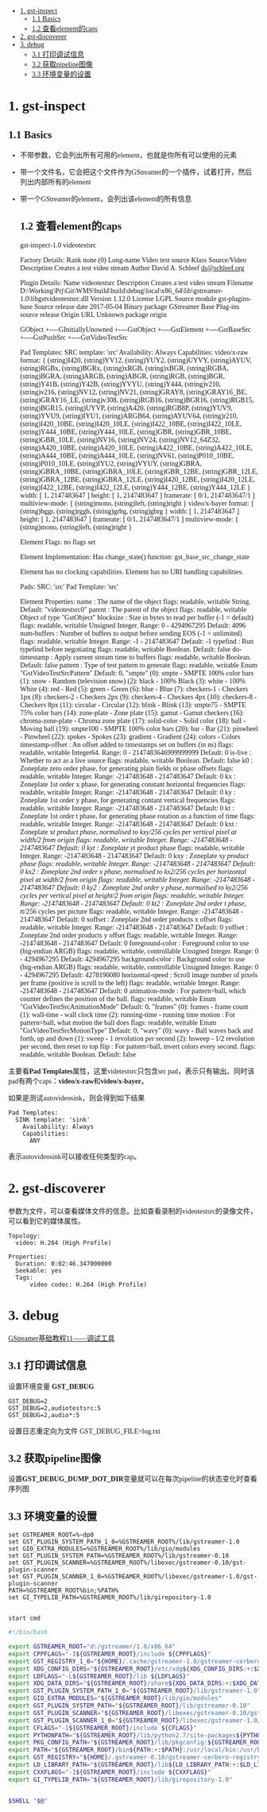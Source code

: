 <font face="微软雅黑">

-   [1. gst-inspect](#1-gst-inspect)
    -   [1.1 Basics](#11-basics)
    -   [1.2 查看element的caps](#12-%E6%9F%A5%E7%9C%8Belement%E7%9A%84caps)
-   [2. gst-discoverer](#2-gst-discoverer)
-   [3. debug](#3-debug)
    -   [3.1 打印调试信息](#31-%E6%89%93%E5%8D%B0%E8%B0%83%E8%AF%95%E4%BF%A1%E6%81%AF)
    -   [3.2 获取pipeline图像](#32-%E8%8E%B7%E5%8F%96pipeline%E5%9B%BE%E5%83%8F)
    -   [3.3 环境变量的设置](#33-%E7%8E%AF%E5%A2%83%E5%8F%98%E9%87%8F%E7%9A%84%E8%AE%BE%E7%BD%AE)

# 1. gst-inspect

## 1.1 Basics

-   不带参数，它会列出所有可用的element，也就是你所有可以使用的元素
-   带一个文件名，它会把这个文件作为GStreamer的一个插件，试着打开，然后列出内部所有的element
-   带一个GStreamer的element，会列出该element的所有信息
    ## 1.2 查看element的caps


    gst-inspect-1.0 videotestsrc

    Factory Details:
      Rank                     none (0)
      Long-name                Video test source
      Klass                    Source/Video
      Description              Creates a test video stream
      Author                   David A. Schleef <ds@schleef.org>

    Plugin Details:
      Name                     videotestsrc
      Description              Creates a test video stream
      Filename                 D:\Working\Prj\Git\WMS\build\build\debug\local\x86_64\lib\gstreamer-1.0\libgstvideotestsrc.dll
      Version                  1.12.0
      License                  LGPL
      Source module            gst-plugins-base
      Source release date      2017-05-04
      Binary package           GStreamer Base Plug-ins source release
      Origin URL               Unknown package origin

    GObject
     +----GInitiallyUnowned
           +----GstObject
                 +----GstElement
                       +----GstBaseSrc
                             +----GstPushSrc
                                   +----GstVideoTestSrc

    Pad Templates:
      SRC template: 'src'
        Availability: Always
        Capabilities:
          video/x-raw
                     format: { (string)I420, (string)YV12, (string)YUY2, (string)UYVY, (string)AYUV, (string)RGBx, (string)BGRx, (string)xRGB, (string)xBGR, (string)RGBA, (string)BGRA, (string)ARGB, (string)ABGR, (string)RGB, (string)BGR, (string)Y41B, (string)Y42B, (string)YVYU, (string)Y444, (string)v210, (string)v216, (string)NV12, (string)NV21, (string)GRAY8, (string)GRAY16_BE, (string)GRAY16_LE, (string)v308, (string)RGB16, (string)BGR16, (string)RGB15, (string)BGR15, (string)UYVP, (string)A420, (string)RGB8P, (string)YUV9, (string)YVU9, (string)IYU1, (string)ARGB64, (string)AYUV64, (string)r210, (string)I420_10BE, (string)I420_10LE, (string)I422_10BE, (string)I422_10LE, (string)Y444_10BE, (string)Y444_10LE, (string)GBR, (string)GBR_10BE, (string)GBR_10LE, (string)NV16, (string)NV24, (string)NV12_64Z32, (string)A420_10BE, (string)A420_10LE, (string)A422_10BE, (string)A422_10LE, (string)A444_10BE, (string)A444_10LE, (string)NV61, (string)P010_10BE, (string)P010_10LE, (string)IYU2, (string)VYUY, (string)GBRA, (string)GBRA_10BE, (string)GBRA_10LE, (string)GBR_12BE, (string)GBR_12LE, (string)GBRA_12BE, (string)GBRA_12LE, (string)I420_12BE, (string)I420_12LE, (string)I422_12BE, (string)I422_12LE, (string)Y444_12BE, (string)Y444_12LE }
                      width: [ 1, 2147483647 ]
                     height: [ 1, 2147483647 ]
                  framerate: [ 0/1, 2147483647/1 ]
             multiview-mode: { (string)mono, (string)left, (string)right }
          video/x-bayer
                     format: { (string)bggr, (string)rggb, (string)grbg, (string)gbrg }
                      width: [ 1, 2147483647 ]
                     height: [ 1, 2147483647 ]
                  framerate: [ 0/1, 2147483647/1 ]
             multiview-mode: { (string)mono, (string)left, (string)right }


    Element Flags:
      no flags set

    Element Implementation:
      Has change_state() function: gst_base_src_change_state

    Element has no clocking capabilities.
    Element has no URI handling capabilities.

    Pads:
      SRC: 'src'
        Pad Template: 'src'

    Element Properties:
      name                : The name of the object
                            flags: readable, writable
                            String. Default: "videotestsrc0"
      parent              : The parent of the object
                            flags: readable, writable
                            Object of type "GstObject"
      blocksize           : Size in bytes to read per buffer (-1 = default)
                            flags: readable, writable
                            Unsigned Integer. Range: 0 - 4294967295 Default: 4096 
      num-buffers         : Number of buffers to output before sending EOS (-1 = unlimited)
                            flags: readable, writable
                            Integer. Range: -1 - 2147483647 Default: -1 
      typefind            : Run typefind before negotiating
                            flags: readable, writable
                            Boolean. Default: false
      do-timestamp        : Apply current stream time to buffers
                            flags: readable, writable
                            Boolean. Default: false
      pattern             : Type of test pattern to generate
                            flags: readable, writable
                            Enum "GstVideoTestSrcPattern" Default: 0, "smpte"
                               (0): smpte            - SMPTE 100% color bars
                               (1): snow             - Random (television snow)
                               (2): black            - 100% Black
                               (3): white            - 100% White
                               (4): red              - Red
                               (5): green            - Green
                               (6): blue             - Blue
                               (7): checkers-1       - Checkers 1px
                               (8): checkers-2       - Checkers 2px
                               (9): checkers-4       - Checkers 4px
                               (10): checkers-8       - Checkers 8px
                               (11): circular         - Circular
                               (12): blink            - Blink
                               (13): smpte75          - SMPTE 75% color bars
                               (14): zone-plate       - Zone plate
                               (15): gamut            - Gamut checkers
                               (16): chroma-zone-plate - Chroma zone plate
                               (17): solid-color      - Solid color
                               (18): ball             - Moving ball
                               (19): smpte100         - SMPTE 100% color bars
                               (20): bar              - Bar
                               (21): pinwheel         - Pinwheel
                               (22): spokes           - Spokes
                               (23): gradient         - Gradient
                               (24): colors           - Colors
      timestamp-offset    : An offset added to timestamps set on buffers (in ns)
                            flags: readable, writable
                            Integer64. Range: 0 - 2147483646999999999 Default: 0 
      is-live             : Whether to act as a live source
                            flags: readable, writable
                            Boolean. Default: false
      k0                  : Zoneplate zero order phase, for generating plain fields or phase offsets
                            flags: readable, writable
                            Integer. Range: -2147483648 - 2147483647 Default: 0 
      kx                  : Zoneplate 1st order x phase, for generating constant horizontal frequencies
                            flags: readable, writable
                            Integer. Range: -2147483648 - 2147483647 Default: 0 
      ky                  : Zoneplate 1st order y phase, for generating contant vertical frequencies
                            flags: readable, writable
                            Integer. Range: -2147483648 - 2147483647 Default: 0 
      kt                  : Zoneplate 1st order t phase, for generating phase rotation as a function of time
                            flags: readable, writable
                            Integer. Range: -2147483648 - 2147483647 Default: 0 
      kxt                 : Zoneplate x*t product phase, normalised to kxy/256 cycles per vertical pixel at width/2 from origin
                            flags: readable, writable
                            Integer. Range: -2147483648 - 2147483647 Default: 0 
      kyt                 : Zoneplate y*t product phase
                            flags: readable, writable
                            Integer. Range: -2147483648 - 2147483647 Default: 0 
      kxy                 : Zoneplate x*y product phase
                            flags: readable, writable
                            Integer. Range: -2147483648 - 2147483647 Default: 0 
      kx2                 : Zoneplate 2nd order x phase, normalised to kx2/256 cycles per horizontal pixel at width/2 from origin
                            flags: readable, writable
                            Integer. Range: -2147483648 - 2147483647 Default: 0 
      ky2                 : Zoneplate 2nd order y phase, normailsed to ky2/256 cycles per vertical pixel at height/2 from origin
                            flags: readable, writable
                            Integer. Range: -2147483648 - 2147483647 Default: 0 
      kt2                 : Zoneplate 2nd order t phase, t*t/256 cycles per picture
                            flags: readable, writable
                            Integer. Range: -2147483648 - 2147483647 Default: 0 
      xoffset             : Zoneplate 2nd order products x offset
                            flags: readable, writable
                            Integer. Range: -2147483648 - 2147483647 Default: 0 
      yoffset             : Zoneplate 2nd order products y offset
                            flags: readable, writable
                            Integer. Range: -2147483648 - 2147483647 Default: 0 
      foreground-color    : Foreground color to use (big-endian ARGB)
                            flags: readable, writable, controllable
                            Unsigned Integer. Range: 0 - 4294967295 Default: 4294967295 
      background-color    : Background color to use (big-endian ARGB)
                            flags: readable, writable, controllable
                            Unsigned Integer. Range: 0 - 4294967295 Default: 4278190080 
      horizontal-speed    : Scroll image number of pixels per frame (positive is scroll to the left)
                            flags: readable, writable
                            Integer. Range: -2147483648 - 2147483647 Default: 0 
      animation-mode      : For pattern=ball, which counter defines the position of the ball.
                            flags: readable, writable
                            Enum "GstVideoTestSrcAnimationMode" Default: 0, "frames"
                               (0): frames           - frame count
                               (1): wall-time        - wall clock time
                               (2): running-time     - running time
      motion              : For pattern=ball, what motion the ball does
                            flags: readable, writable
                            Enum "GstVideoTestSrcMotionType" Default: 0, "wavy"
                               (0): wavy             - Ball waves back and forth, up and down
                               (1): sweep            - 1 revolution per second
                               (2): hsweep           - 1/2 revolution per second, then reset to top
      flip                : For pattern=ball, invert colors every second.
                            flags: readable, writable
                            Boolean. Default: false

主要看**Pad Templates**属性，这里videtestsrc只包含src pad，表示只有输出。同时该pad有两个caps：**video/x-raw**和**video/x-bayer**。

如果是测试autovideosink，则会得到如下结果

    Pad Templates:
      SINK template: 'sink'
        Availability: Always
        Capabilities:
          ANY

表示autovideosink可以接收任何类型的cap。

# 2. gst-discoverer

参数为文件，可以查看媒体文件的信息。比如查看录制的videotestsrc的录像文件，可以看到它的媒体属性。

    Topology:
      video: H.264 (High Profile)

    Properties:
      Duration: 0:02:46.347000000
      Seekable: yes
      Tags:
          video codec: H.264 (High Profile)

# 3. debug

[GStreamer基础教程11——调试工具](http://blog.csdn.net/sakulafly/article/details/21559785)

## 3.1 打印调试信息

设置环境变量 **GST_DEBUG**

    GST_DEBUG=2
    GST_DEBUG=2,audiotestsrc:5
    GST_DEBUG=2,audio*:5

设置日志重定向为文件
    GST_DEBUG_FILE=log.txt

## 3.2 获取pipeline图像

设置**GST_DEBUG_DUMP_DOT_DIR**变量就可以在每次pipeline的状态变化时查看序列图

## 3.3 环境变量的设置

```dos
set GSTREAMER_ROOT=%~dp0
set GST_PLUGIN_SYSTEM_PATH_1_0=%GSTREAMER_ROOT%/lib/gstreamer-1.0
set GIO_EXTRA_MODULES=%GSTREAMER_ROOT%/lib/gio/modules
set GST_PLUGIN_SYSTEM_PATH=%GSTREAMER_ROOT%/lib/gstreamer-0.10
set GST_PLUGIN_SCANNER=%GSTREAMER_ROOT%/libexec/gstreamer-0.10/gst-plugin-scanner
set GST_PLUGIN_SCANNER_1_0=%GSTREAMER_ROOT%/libexec/gstreamer-1.0/gst-plugin-scanner
PATH=%GSTREAMER_ROOT%bin;%PATH%
set GI_TYPELIB_PATH=%GSTREAMER_ROOT%/lib/girepository-1.0


start cmd
```

```bash
#!/bin/bash

export GSTREAMER_ROOT="d:/gstreamer/1.0/x86_64"
export CPPFLAGS="-I${GSTREAMER_ROOT}/include ${CPPFLAGS}"
export GST_REGISTRY_1_0="${HOME}/.cache/gstreamer-1.0/gstreamer-cerbero-registry"
export XDG_CONFIG_DIRS="${GSTREAMER_ROOT}/etc/xdg${XDG_CONFIG_DIRS:+:$XDG_CONFIG_DIRS}:/etc/xdg"
export LDFLAGS="-L${GSTREAMER_ROOT}/lib ${LDFLAGS}"
export XDG_DATA_DIRS="${GSTREAMER_ROOT}/share${XDG_DATA_DIRS:+:$XDG_DATA_DIRS}:/usr/local/share:/usr/share"
export GST_PLUGIN_SYSTEM_PATH_1_0="${GSTREAMER_ROOT}/lib/gstreamer-1.0"
export GIO_EXTRA_MODULES="${GSTREAMER_ROOT}/lib/gio/modules"
export GST_PLUGIN_SYSTEM_PATH="${GSTREAMER_ROOT}/lib/gstreamer-0.10"
export GST_PLUGIN_SCANNER="${GSTREAMER_ROOT}/libexec/gstreamer-0.10/gst-plugin-scanner"
export GST_PLUGIN_SCANNER_1_0="${GSTREAMER_ROOT}/libexec/gstreamer-1.0/gst-plugin-scanner"
export CFLAGS="-I${GSTREAMER_ROOT}/include ${CFLAGS}"
export PYTHONPATH="${GSTREAMER_ROOT}/lib/python2.7/site-packages${PYTHONPATH:+:$PYTHONPATH}"
export PKG_CONFIG_PATH="${GSTREAMER_ROOT}/lib/pkgconfig:${GSTREAMER_ROOT}/share/pkgconfig${PKG_CONFIG_PATH:+:$PKG_CONFIG_PATH}"
export PATH="${GSTREAMER_ROOT}/bin${PATH:+:$PATH}:/usr/local/bin:/usr/bin:/bin"
export GST_REGISTRY="${HOME}/.gstreamer-0.10/gstreamer-cerbero-registry"
export LD_LIBRARY_PATH="${GSTREAMER_ROOT}/lib${LD_LIBRARY_PATH:+:$LD_LIBRARY_PATH}"
export CXXFLAGS="-I${GSTREAMER_ROOT}/include ${CXXFLAGS}"
export GI_TYPELIB_PATH="${GSTREAMER_ROOT}/lib/girepository-1.0"


$SHELL "$@"
```
